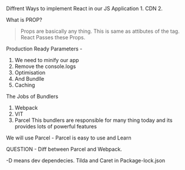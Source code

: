 Diffrent Ways to implement React in our JS Application
    1. CDN
    2. 

What is PROP?
> Props are basically any thing. This is same as attibutes of the tag. React Passes these Props.

Production Ready Parameters - 
1. We need to minify our app
2. Remove the console.logs
3. Optimisation
4. And Bundlle
5. Caching

The Jobs of Bundlers

1. Webpack
2. VIT 
3. Parcel
This bundlers are responsible for many thing today and its provides lots of powerful features

We will use Parcel - 
Parcel is easy to use and Learn 

QUESTION - 
Diff between Parcel and Webpack.

-D means dev dependecies. 
Tilda and Caret in Package-lock.json
